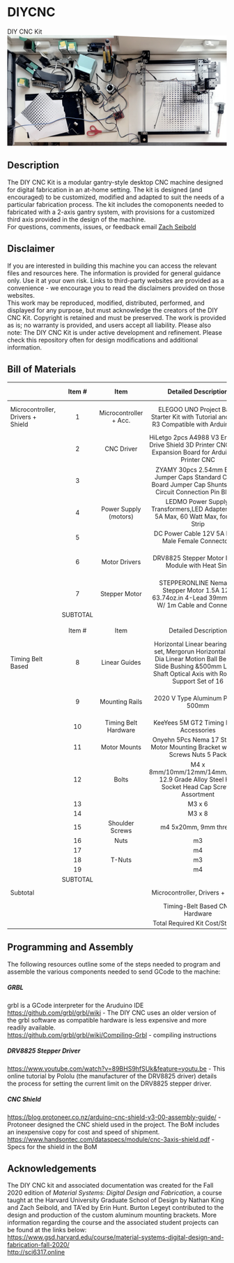 # DIYCNC
DIY CNC Kit
![DIY CNC Kit](assets/01_headerImage.png)
## Description
The DIY CNC Kit is a modular gantry-style desktop CNC machine designed for digital fabrication in an at-home setting.  The kit is designed (and encouraged) to be customized, modified and adapted to suit the needs of a particular fabrication process. The kit includes the comoponents needed to fabricated with a 2-axis gantry system, with provisions for a customized third axis provided in the design of the machine.   
For questions, comments, issues, or feedback email [Zach Seibold](mailto:zseibold@gmail.com?subject=[DIY_CNC_Kit]) 
## Disclaimer
If you are interested in building this machine you can access the relevant files and resources here.  The information is provided for general guidance only. Use it at your own risk.  Links to third-party websites are provided as a convenience - we encourage you to read the disclaimers provided on those websites.  
This work may be reproduced, modified, distributed, performed, and displayed for any purpose, but must acknowledge the creators of the DIY CNC Kit. Copyright is retained and must be preserved. The work is provided as is; no warranty is provided, and users accept all liability.
Please also note: The DIY CNC Kit is under active development and refinement. Please check this repository often for design modifications and additional information.
## Bill of Materials
|  | Item # | Item | Detailed Description  | Vendor | QTY | Cost/ Unit | Total  Cost | Link | Notes |
|-|:-:|:-:|:-:|:-:|:-:|:-:|:-:|:-:|:-:|
| Microcontroller, Drivers + Shield | 1 | Microcontroller + Acc. | ELEGOO UNO Project Basic Starter Kit with Tutorial and UNO R3 Compatible with Arduino IDE | Amazon | 1 | $17.99 | $17.99 | https://www.amazon.com/ELEGOO-Starter-Tutorial-Compatible-Official/dp/B01DGD2GAO | Critical components are the microcontroller, the programming cable, the breadboard and the jumper wires - OK to furnish these separately |
|  | 2 | CNC Driver | HiLetgo 2pcs A4988 V3 Engraver Drive Shield 3D Printer CNC Drive Expansion Board for Arduino 3D Printer CNC | Amazon | 1 | $6.79 | $6.79 | https://www.amazon.com/gp/product/B01D2HL9T8/ref=ppx_yo_dt_b_asin_title_o01_s00?ie=UTF8&psc=1 | Original version: https://www.elecrow.com/arduino-cnc-shield-v3-51-grbl-v0-9-compatible-uses-pololu-drivers.html |
|  | 3 |  | ZYAMY 30pcs 2.54mm Black Jumper Caps Standard Circuit Board Jumper Cap Shunts Short Circuit Connection Pin Blocks | Amazon | 1 | $5.08 | $5.08 | https://www.amazon.com/ZYAMY-2-54mm-Standard-Circuit-Connection/dp/B077957RN7 |  |
|  | 4 | Power Supply (motors) | LEDMO Power Supply, Transformers,LED Adapter, 12V, 5A Max, 60 Watt Max, for LED Strip | Amazon | 1 | $10.99 | $10.99 | https://www.amazon.com/LEDMO-Power-Supply-Transformers-Adapter/dp/B01461MOGQ/ref=sr_1_5?dchild=1&keywords=12v+5a+power+supply&qid=1596567642&sr=8-5 |  |
|  | 5 |  | DC Power Cable 12V 5A Plugs Male Female Connectors | Amazon | 1 | $9.89 | $9.89 | https://www.amazon.com/43x2pcs-Connectors-Security-Lighting-MILAPEAK/dp/B072BXB2Y8 |  |
|  | 6 | Motor Drivers | DRV8825 Stepper Motor Driver Module with Heat Sink | Amazon | 1 | $12.69 | $12.69 | https://www.amazon.com/DAOKI-DRV8825-Stepper-Drivers-StepStick/dp/B07X8XPCDV | Sold in packs of 5 - Original version: https://www.pololu.com/product/2982, if purchased here also needs heat sinks |
|  | 7 | Stepper Motor | STEPPERONLINE Nema 17 Stepper Motor 1.5A 12V 63.74oz.in  4-Lead 39mm Body W/ 1m Cable and Connector | Amazon | 3 | $10.50 | $31.50 | https://www.amazon.com/gp/product/B07LF898KN/ref=ppx_yo_dt_b_asin_title_o00_s00?ie=UTF8&th=1 | Original version: https://www.pololu.com/product/2267 |
|  | SUBTOTAL |  |  |  |  |  | $94.93 |  |  |
|  |  |  |  |  |  |  |  |  |  |
|  | Item # | Item | Detailed Description  | Vendor | QTY | Cost/ Unit | Total  Cost | Link | Notes |
| Timing Belt Based | 8 | Linear Guides | Horizontal Linear bearing slide set, Mergorun Horizontal 8mm Dia Linear Motion Ball Bearing Slide Bushing &500mm Linear Shaft Optical Axis with Rod Rail Support Set of 16 | Amazon | 1 | 41.99 | 41.99 | https://www.amazon.com/Horizontal-bearing-Mergorun-Bearing-Bushing/dp/B06XPFLLSK |  |
|  | 9 | Mounting Rails | 2020 V Type Aluminum Profile 500mm | Amazon | 1 | $25.99 | $25.99 | https://www.amazon.com/HFS-European-Standard-Anodized-Extrusion/dp/B083B9F89G | Only two rails needed for construction of kit (additl rails can be used for machine prototyping, or the pack can be split with a roommate etc.) |
|  | 10 | Timing Belt Hardware | KeeYees 5M GT2 Timing Belt + Accessories | Amazon | 1 | $14.99 | $14.99 | https://www.amazon.com/KeeYees-Timing-Tensioner-Torsion-Printer/dp/B07JKT5BZQ/ |  |
|  | 11 | Motor Mounts | Onyehn 5Pcs Nema 17 Stepper Motor Mounting Bracket with M3 Screws Nuts 5 Pack | Amazon | 1 | 13.99 | 13.99 | https://www.amazon.com/gp/product/B07D7P2DC3 |  |
|  | 12 | Bolts | M4 x 8mm/10mm/12mm/14mm/16mm 12.9 Grade Alloy Steel Hex Socket Head Cap Screws Assortment | Amazon | 1 | $8.99 | $8.99 | https://www.amazon.com/iExcell-Assortment-Socket-Screws-Finish/dp/B01M3SSEG2 |  |
|  | 13 |  | M3 x 6 | McMaster | 12 | $0.09 | $1.12 | https://www.mcmaster.com/91290A111/ |  |
|  | 14 |  | M3 x 8 | McMaster | 6 | $0.08 | $0.47 | https://www.mcmaster.com/91290A113/ |  |
|  | 15 | Shoulder Screws | m4 5x20mm, 9mm thread | McMaster | 2 | $2.96 | $5.92 | https://www.mcmaster.com/92981A042/ |  |
|  | 16 | Nuts | m3 | McMaster | 4 | $0.01 | $0.04 | https://www.mcmaster.com/90592A085/ |  |
|  | 17 |  | m4 | McMaster | 12 | $0.01 | $0.17 | https://www.mcmaster.com/90592A090/ |  |
|  | 18 | T-Nuts | m3 | Amazon | 2 | $0.16 | $0.32 | www.amazon.com/dp/B01GCDG2QE |  |
|  | 19 |  | m4 | Amazon | 10 | $0.16 | $1.60 | https://www.amazon.com/dp/B01GCDG2RI?th=1 |  |
|  | SUBTOTAL |  |  |  |  |  | $115.58 |  |  |
| Subtotal |  |  | Microcontroller, Drivers + Shield |  | 1 | $94.93 | $94.93 |  | Minimum Electronic Components for 3-axis Machine |
|  |  |  | Timing-Belt Based CNC Hardware |  | 1 | $115.58 | $115.58 |  | Custom Bracket NIC |
|  |  |  | Total Required Kit Cost/Student |  |  |  | $210.51 |  |  |
## Programming and Assembly
The following resources outline some of the steps needed to program and assemble the various components needed to send GCode to the machine: 
##### GRBL
grbl is a GCode interpreter for the Aruduino IDE<br>
https://github.com/grbl/grbl/wiki - The DIY CNC uses an older version of the grbl software as compatible hardware is less expensive and more readily available.<br>
https://github.com/grbl/grbl/wiki/Compiling-Grbl - compiling instructions<br>
##### DRV8825 Stepper Driver
https://www.youtube.com/watch?v=89BHS9hfSUk&feature=youtu.be - This online tutorial by Pololu (the manufacturer of the DRV8825 driver) details the process for setting the current limit on the DRV8825 stepper driver. 
##### CNC Shield
https://blog.protoneer.co.nz/arduino-cnc-shield-v3-00-assembly-guide/ - Protoneer designed the CNC shield used in the project. The BoM includes an inexpensive copy for cost and speed of shipment.<br>
https://www.handsontec.com/dataspecs/module/cnc-3axis-shield.pdf - Specs for the shield in the BoM
## Acknowledgements
The DIY CNC kit and associated documentation was created for the Fall 2020 edition of *Material Systems: Digital Design and Fabrication*, a course taught at the Harvard University Graduate School of Design by Nathan King and Zach Seibold, and TA'ed by Erin Hunt.  Burton Legeyt contributed to the design and production of the custom aluminum mounting brackets. More information regarding the course and the associated student projects can be found at the links below:<br>
https://www.gsd.harvard.edu/course/material-systems-digital-design-and-fabrication-fall-2020/<br>
http://sci6317.online
